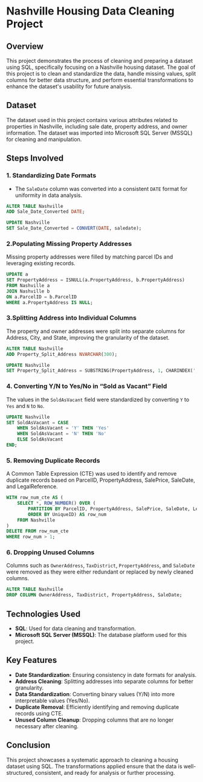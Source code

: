 # Nashville Housing Data Cleaning Project

## Overview
This project demonstrates the process of cleaning and preparing a dataset using SQL, specifically focusing on a Nashville housing dataset. The goal of this project is to clean and standardize the data, handle missing values, split columns for better data structure, and perform essential transformations to enhance the dataset's usability for future analysis.

## Dataset
The dataset used in this project contains various attributes related to properties in Nashville, including sale date, property address, and owner information. The dataset was imported into Microsoft SQL Server (MSSQL) for cleaning and manipulation.

## Steps Involved

### 1. **Standardizing Date Formats**
   - The `SaleDate` column was converted into a consistent `DATE` format for uniformity in data analysis.
   ```sql
   ALTER TABLE Nashville
   ADD Sale_Date_Converted DATE;

   UPDATE Nashville
   SET Sale_Date_Converted = CONVERT(DATE, saledate);
```

### 2.**Populating Missing Property Addresses**
Missing property addresses were filled by matching parcel IDs and leveraging existing records.

```sql
UPDATE a
SET PropertyAddress = ISNULL(a.PropertyAddress, b.PropertyAddress)
FROM Nashville a
JOIN Nashville b
ON a.ParcelID = b.ParcelID
WHERE a.PropertyAddress IS NULL;
```
### 3.Splitting Address into Individual Columns
The property and owner addresses were split into separate columns for Address, City, and State, improving the granularity of the dataset.

```sql
ALTER TABLE Nashville
ADD Property_Split_Address NVARCHAR(300);

UPDATE Nashville
SET Property_Split_Address = SUBSTRING(PropertyAddress, 1, CHARINDEX(',', PropertyAddress) - 1);
```
### 4. Converting Y/N to Yes/No in “Sold as Vacant” Field
The values in the `SoldAsVacant` field were standardized by converting `Y` to `Yes` and `N` to `No`.

```sql
UPDATE Nashville
SET SoldAsVacant = CASE 
    WHEN SoldAsVacant = 'Y' THEN 'Yes'
    WHEN SoldAsVacant = 'N' THEN 'No'
    ELSE SoldAsVacant
END;
```
### 5. Removing Duplicate Records
A Common Table Expression (CTE) was used to identify and remove duplicate records based on ParcelID, PropertyAddress, SalePrice, SaleDate, and LegalReference.

```sql
WITH row_num_cte AS (
    SELECT *, ROW_NUMBER() OVER (
        PARTITION BY ParcelID, PropertyAddress, SalePrice, SaleDate, LegalReference
        ORDER BY UniqueID) AS row_num
    FROM Nashville
)
DELETE FROM row_num_cte
WHERE row_num > 1;
```
### 6. Dropping Unused Columns
Columns such as `OwnerAddress`, `TaxDistrict`, `PropertyAddress`, and `SaleDate` were removed as they were either redundant or replaced by newly cleaned columns.

```sql
ALTER TABLE Nashville
DROP COLUMN OwnerAddress, TaxDistrict, PropertyAddress, SaleDate;
```
## Technologies Used
- **SQL**: Used for data cleaning and transformation.
- **Microsoft SQL Server (MSSQL)**: The database platform used for this project.

## Key Features
- **Date Standardization**: Ensuring consistency in date formats for analysis.
- **Address Cleaning**: Splitting addresses into separate columns for better granularity.
- **Data Standardization**: Converting binary values (Y/N) into more interpretable values (Yes/No).
- **Duplicate Removal**: Efficiently identifying and removing duplicate records using CTE.
- **Unused Column Cleanup**: Dropping columns that are no longer necessary after cleaning.

## Conclusion
This project showcases a systematic approach to cleaning a housing dataset using SQL. The transformations applied ensure that the data is well-structured, consistent, and ready for analysis or further processing.

